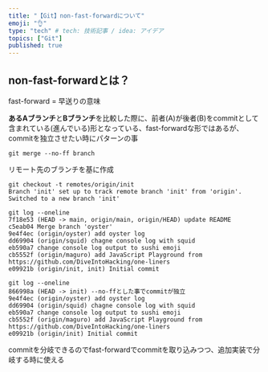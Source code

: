 ```yaml
---
title: "【Git】non-fast-forwardについて"
emoji: "👌"
type: "tech" # tech: 技術記事 / idea: アイデア
topics: ["Git"]
published: true
---
```


## non-fast-forwardとは？
fast-forward = 早送りの意味

**あるAブランチ**と**Bブランチ**を比較した際に、前者(A)が後者(B)をcommitとして含まれている(進んでいる)形となっている、fast-forwardな形ではあるが、commitを独立させたい時にパターンの事

```git
git merge --no-ff branch
```

リモート先のブランチを基に作成
```git
git checkout -t remotes/origin/init
Branch 'init' set up to track remote branch 'init' from 'origin'.
Switched to a new branch 'init'
```

```git
git log --oneline
7f18e53 (HEAD -> main, origin/main, origin/HEAD) update README
c5eab04 Merge branch 'oyster'
9e4f4ec (origin/oyster) add oyster log
dd69904 (origin/squid) chagne console log with squid
eb590a7 change console log output to sushi emoji
cb5552f (origin/maguro) add JavaScript Playground from https://github.com/DiveIntoHacking/one-liners
e09921b (origin/init, init) Initial commit
```

```git
git log --oneline
866998a (HEAD -> init) --no-ffとした事でcommitが独立
9e4f4ec (origin/oyster) add oyster log
dd69904 (origin/squid) chagne console log with squid
eb590a7 change console log output to sushi emoji
cb5552f (origin/maguro) add JavaScript Playground from https://github.com/DiveIntoHacking/one-liners
e09921b (origin/init) Initial commit
```

commitを分岐できるのでfast-forwardでcommitを取り込みつつ、追加実装で分岐する時に使える


